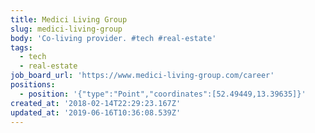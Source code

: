 ```yaml
---
title: Medici Living Group
slug: medici-living-group
body: 'Co-living provider. #tech #real-estate'
tags:
  - tech
  - real-estate
job_board_url: 'https://www.medici-living-group.com/career'
positions:
  - position: '{"type":"Point","coordinates":[52.49449,13.39635]}'
created_at: '2018-02-14T22:29:23.167Z'
updated_at: '2019-06-16T10:36:08.539Z'
---
```


